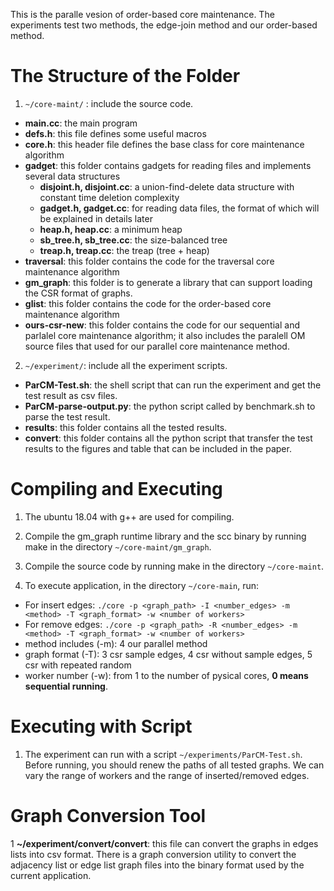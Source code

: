 This is the paralle vesion of order-based core maintenance. The experiments test two methods, the edge-join method and our order-based method.

# The Structure of the Folder
1. ```~/core-maint/``` : include the source code.
* **main.cc**: the main program 
* **defs.h**: this file defines some useful macros
* **core.h**: this header file defines the base class for core maintenance algorithm
* **gadget**: this folder contains gadgets for reading files and implements several data structures
    * **disjoint.h, disjoint.cc**: a union-find-delete data structure with constant time deletion complexity
    * **gadget.h, gadget.cc**: for reading data files, the format of which will be explained in details later
    * **heap.h, heap.cc**: a minimum heap
    * **sb_tree.h, sb_tree.cc**: the size-balanced tree
    * **treap.h, treap.cc**: the treap (tree + heap)
* **traversal**: this folder contains the code for the traversal core maintenance algorithm
* **gm_graph**: this folder is to generate a library that can support loading the CSR format of graphs. 
* **glist**: this folder contains the code for the order-based core maintenance algorithm
* **ours-csr-new**: this folder contains the code for our sequential and parlalel core maintenance algorithm; it also includes the paralell OM source files that used for our parallel core maintenance method.

2. ```~/experiment/```: include all the experiment scripts.
* **ParCM-Test.sh**: the shell script that can run the experiment and get the test result as csv files.
* **ParCM-parse-output.py**: the python script called by benchmark.sh to parse the test result.
* **results**: this folder contains all the tested results. 
* **convert**: this folder contains all the python script that transfer the test results to the figures and table that can be included in the paper.


# Compiling and Executing

1. The ubuntu 18.04 with g++ are used for compiling.

1. Compile the gm_graph runtime library and the scc binary by running make in the directory ```~/core-maint/gm_graph```.

1. Compile the source code by running make in the directory ```~/core-maint```.

1. To execute application, in the directory ```~/core-main```, run:

* For insert edges: ```./core -p <graph_path> -I <number_edges> -m <method> -T <graph_format> -w <number of workers>```
* For remove edges: ```./core -p <graph_path> -R <number_edges> -m <method> -T <graph_format> -w <number of workers>```
* method includes (-m): 4 our parallel method
* graph format (-T): 3 csr sample edges, 4 csr without sample edges, 5 csr with repeated random
* worker number (-w): from 1 to the number of pysical cores, __0 means sequential running__.


# Executing with Script

1. The experiment can run with a script ```~/experiments/ParCM-Test.sh```. Before running, you should renew the paths of all tested graphs. We can vary the range of workers and the range of inserted/removed edges.  


# Graph Conversion Tool
1 **~/experiment/convert/convert**: this file can convert the graphs in edges lists into csv format. There is a graph conversion utility to convert the adjacency list or edge list graph files into the binary format used by the current application. 


